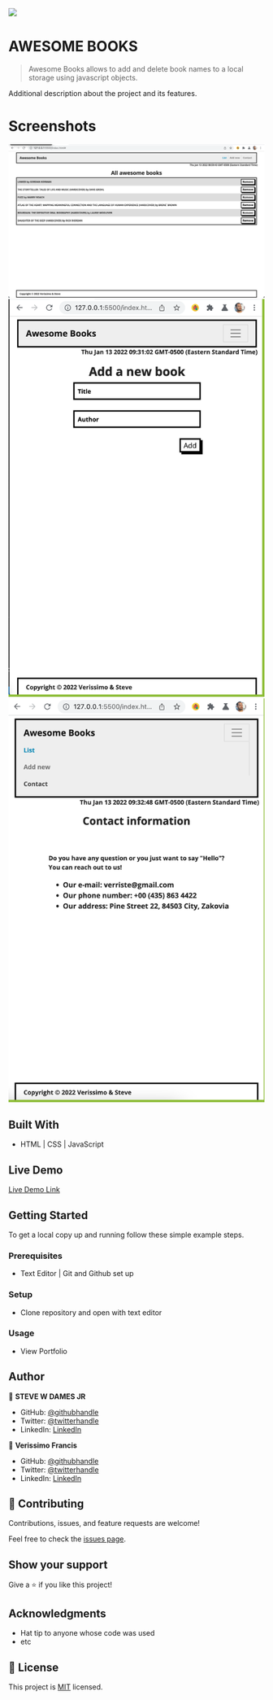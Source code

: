 ![](https://img.shields.io/badge/Microverse-blueviolet)

# AWESOME BOOKS

> Awesome Books allows to add and delete book names to a local storage using javascript objects.


Additional description about the project and its features.

# Screenshots
![DESKTOP VIEW](./images/awesome-books.png)
![MOBILE VIEW](./images/awesome-books-mobile.png)
![DROP DOWN MENU MOBILE VIEW](./images/awesome-books-drop-down.png)


## Built With

- HTML | CSS | JavaScript


## Live Demo

[Live Demo Link]()


## Getting Started


To get a local copy up and running follow these simple example steps.

### Prerequisites
- Text Editor | Git and Github set up

### Setup
- Clone repository and open with text editor

### Usage
- View Portfolio 


## Author

👤 **STEVE W DAMES JR**

- GitHub: [@githubhandle](https://github.com/steveWDamesJr)
- Twitter: [@twitterhandle](https://twitter.com/Steve88312331)
- LinkedIn: [LinkedIn](https://www.linkedin.com/in/steve-w-dames-jr/)

👤 **Verissimo Francis**

- GitHub: [@githubhandle](https://github.com/VTY1999)
- Twitter: [@twitterhandle](https://twitter.com/verissimoty?s=09)
- LinkedIn: [LinkedIn](https://www.linkedin.com/in/francis-verissimo-b5b4521b1/)

## 🤝 Contributing

Contributions, issues, and feature requests are welcome!

Feel free to check the [issues page](../../issues/).

## Show your support

Give a ⭐️ if you like this project!

## Acknowledgments
- Hat tip to anyone whose code was used
- etc

## 📝 License

This project is [MIT](./MIT.md) licensed.
